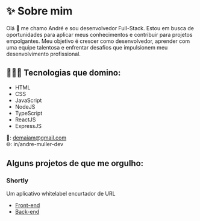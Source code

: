 # ✨ Sobre mim

Olá 👋 me chamo André e sou desenvolvedor Full-Stack. Estou em busca de oportunidades para aplicar meus conhecimentos e contribuir para projetos empolgantes. Meu objetivo é crescer como desenvolvedor, aprender com uma equipe talentosa e enfrentar desafios que impulsionem meu desenvolvimento profissional.

## 👨🏻‍💻 Tecnologias que domino:

- HTML
- CSS
- JavaScript
- NodeJS
- TypeScript
- ReactJS
- ExpressJS

📧: demaiam@gmail.com  
🌐: in/andre-muller-dev

## Alguns projetos de que me orgulho:

### Shortly
Um aplicativo whitelabel encurtador de URL
- [Front-end](https://github.com/demaiam/shortly-front)
- [Back-end](https://github.com/demaiam/shortly-back)
